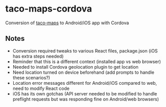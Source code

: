 # taco-maps-cordova

Conversion of [taco-maps](https://github.com/kianga722/taco-maps-serverless) to Android/iOS app with Cordova

## Notes

- Conversion required tweaks to various React files, package.json (iOS has extra steps needed)
- Reminder that this is a different context (installed app vs web browser)
- Needed to install Cordova geolocation plugin to get location
- Need location turned on device beforehand (add prompts to handle these scenarios?)
- Location error messages different for Android/iOS compared to web, need to modify React code
- iOS has its own gotchas (API server needed to be modified to handle preflight requests but was responding fine on Android/web browsers)
